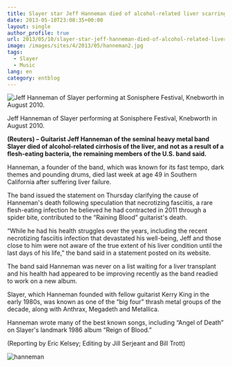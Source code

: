 ```yaml
---
title: Slayer star Jeff Hanneman died of alcohol-related liver scarring
date: 2013-05-10T23:08:35+00:00
layout: single
author_profile: true
url: 2013/05/10/slayer-star-jeff-hanneman-died-of-alcohol-related-liver-scarring/
image: /images/sites/4/2013/05/hanneman2.jpg
tags:
  - Slayer
  - Music
lang: en
category: entblog
---
```

![Jeff Hanneman of Slayer performing at Sonisphere Festival, Knebworth in August 2010.](/images/2013/05/hanneman2.jpg)

Jeff Hanneman of Slayer performing at Sonisphere Festival, Knebworth in August 2010.

**(Reuters) – Guitarist Jeff Hanneman of the seminal heavy metal band Slayer died of alcohol-related cirrhosis of the liver, and not as a result of a flesh-eating bacteria, the remaining members of the U.S. band said.**

Hanneman, a founder of the band, which was known for its fast tempo, dark themes and pounding drums, died last week at age 49 in Southern California after suffering liver failure.

The band issued the statement on Thursday clarifying the cause of Hanneman's death following speculation that necrotizing fasciitis, a rare flesh-eating infection he believed he had contracted in 2011 through a spider bite, contributed to the “Raining Blood” guitarist's death.

“While he had his health struggles over the years, including the recent necrotizing fasciitis infection that devastated his well-being, Jeff and those close to him were not aware of the true extent of his liver condition until the last days of his life,” the band said in a statement posted on its website.

The band said Hanneman was never on a list waiting for a liver transplant and his health had appeared to be improving recently as the band readied to work on a new album.

Slayer, which Hanneman founded with fellow guitarist Kerry King in the early 1980s, was known as one of the “big four” thrash metal groups of the decade, along with Anthrax, Megadeth and Metallica.

Hanneman wrote many of the best known songs, including “Angel of Death” on Slayer's landmark 1986 album “Reign of Blood.”

(Reporting by Eric Kelsey; Editing by Jill Serjeant and Bill Trott)

![hanneman](/images/2013/05/hanneman.jpg)